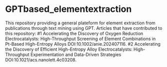 # GPTbased_elementextraction
This repository providing a general plateform for element extraction from publications through text mining using GPT.
Articles that have contributed to this repository:
#1 Accelerating the Discovery of Oxygen Reduction Electrocatalysts: High-Throughput Screening of Element Combinations in Pt-Based High-Entropy Alloys DOI:10.1002/anie.202407116.
#2 Accelerating the Discovery of Efficient High-Entropy Alloy Electrocatalysts: High-Throughput Experimentation and Data-Driven Strategies DOI:10.1021/acs.nanolett.4c03208.
